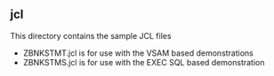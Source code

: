 ## jcl

This directory contains the sample JCL files
* ZBNKSTMT.jcl is for use with the VSAM based demonstrations
* ZBNKSTMS.jcl is for use with the EXEC SQL based demonstration
